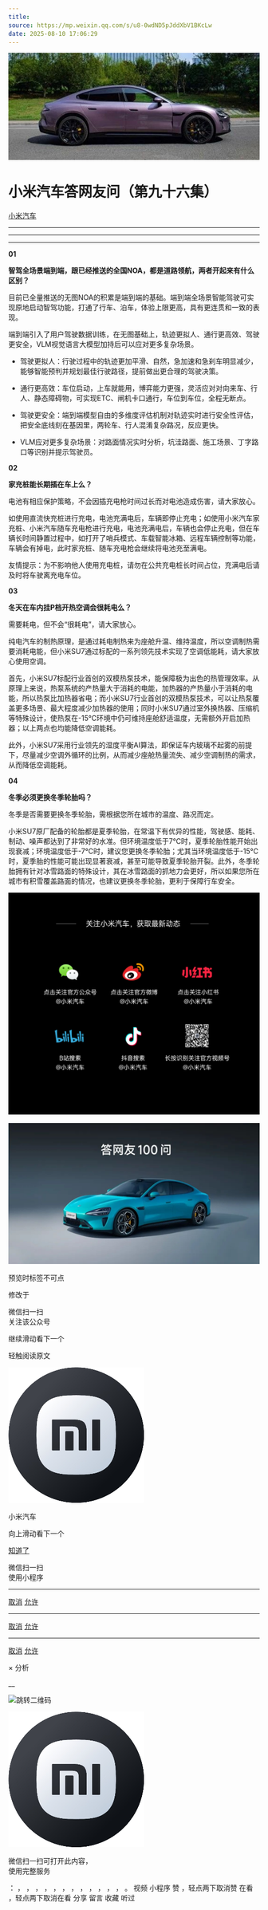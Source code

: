 ```yaml
---
title: 
source: https://mp.weixin.qq.com/s/u8-0wdND5pJddXbV1BKcLw
date: 2025-08-10 17:06:29
---
```


![cover_image](images/img_397af314.jpg)


#  小米汽车答网友问（第九十六集）


[ 小米汽车 ](<javascript:void\(0\);>)

______

****  
****

****01****

**智驾全场景端到端，跟已经推送的全国NOA，都是道路领航，两者开起来有什么区别？**

目前已全量推送的无图NOA的积累是端到端的基础。端到端全场景智能驾驶可实现原地启动智驾功能，打通了行车、泊车，体验上限更高，具有更连贯和一致的表现。

端到端引入了用户驾驶数据训练，在无图基础上，轨迹更拟人、通行更高效、驾驶更安全，VLM视觉语言大模型加持后可以应对更多复杂场景。

  * 驾驶更拟人：行驶过程中的轨迹更加平滑、自然，急加速和急刹车明显减少，能够智能预判并规划最佳行驶路径，提前做出更合理的驾驶决策。

  * 通行更高效：车位启动，上车就能用，博弈能力更强，灵活应对对向来车、行人、静态障碍物，可实现ETC、闸机卡口通行，车位到车位，全程无断点。

  * 驾驶更安全：端到端模型自由的多维度评估机制对轨迹实时进行安全性评估，把安全底线刻在基因里，两轮车、行人混淆复杂路况，反应更快。

  * VLM应对更多复杂场景：对路面情况实时分析，坑洼路面、施工场景、丁字路口等识别并提示驾驶员。

  

**02**

**家充桩能长期插在车上么？**

电池有相应保护策略，不会因插充电枪时间过长而对电池造成伤害，请大家放心。

如使用直流快充桩进行充电，电池充满电后，车辆即停止充电；如使用小米汽车家充桩、小米汽车随车充电枪进行充电，电池充满电后，车辆也会停止充电，但在车辆长时间静置过程中，如打开了哨兵模式、车载智能冰箱、远程车辆控制等功能，车辆会有掉电，此时家充桩、随车充电枪会继续将电池充至满电。

友情提示：为不影响他人使用充电桩，请勿在公共充电桩长时间占位，充满电后请及时将车驶离充电车位。

**03**

**冬天在车内挂P档开热空调会很耗电么？**

需要耗电，但不会“很耗电”，请大家放心。

纯电汽车的制热原理，是通过耗电制热来为座舱升温、维持温度，所以空调制热需要消耗电能，但小米SU7通过标配的一系列领先技术实现了空调低能耗，请大家放心使用空调。

首先，小米SU7标配行业首创的双模热泵技术，能保障极为出色的热管理效率。从原理上来说，热泵系统的产热量大于消耗的电能，加热器的产热量小于消耗的电能，所以热泵比加热器省电；而小米SU7行业首创的双模热泵技术，可以让热泵覆盖更多场景、最大程度减少加热器的使用；同时小米SU7通过室外换热器、压缩机等特殊设计，使热泵在-15℃环境中仍可维持座舱舒适温度，无需额外开启加热器；以上两点也均能降低空调能耗。

此外，小米SU7采用行业领先的湿度平衡AI算法，即保证车内玻璃不起雾的前提下，尽量减少空调外循环的比例，从而减少座舱热量流失、减少空调制热的需求，从而降低空调能耗。

  

**04**

**冬季必须更换冬季轮胎吗？**

冬季是否需要更换冬季轮胎，需根据您所在城市的温度、路况而定。

小米SU7原厂配备的轮胎都是夏季轮胎，在常温下有优异的性能，驾驶感、能耗、制动、噪声都达到了非常好的水准。但环境温度低于7℃时，夏季轮胎性能开始出现衰减；环境温度低于-7℃时，建议您更换冬季轮胎；尤其当环境温度低于-15℃时，夏季胎的性能可能出现显著衰减，甚至可能导致夏季轮胎开裂。此外，冬季轮胎拥有针对冰雪路面的特殊设计，其在冰雪路面的抓地力会更好，所以如果您所在城市有积雪覆盖路面的情况，也建议更换冬季轮胎，更利于保障行车安全。

  

![img_1c3b5537.jpg](images/img_1c3b5537.jpg)

![img_61052fb0.jpg](images/img_61052fb0.jpg)

[](<>)[](<>)

预览时标签不可点

修改于

微信扫一扫  
关注该公众号

继续滑动看下一个

轻触阅读原文

![img_97d833da.jpg](images/img_97d833da.jpg)

小米汽车 

向上滑动看下一个

[知道了](<javascript:;>)

微信扫一扫  
使用小程序

****

[取消](<javascript:void\(0\);>) [允许](<javascript:void\(0\);>)

****

[取消](<javascript:void\(0\);>) [允许](<javascript:void\(0\);>)

****

[取消](<javascript:void\(0\);>) [允许](<javascript:void\(0\);>)

× 分析

__

![跳转二维码]()

![作者头像](images/img_97d833da.jpg)

微信扫一扫可打开此内容，  
使用完整服务

： ， ， ， ， ， ， ， ， ， ， ， ， 。 视频 小程序 赞 ，轻点两下取消赞 在看 ，轻点两下取消在看 分享 留言 收藏 听过